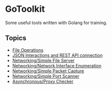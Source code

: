 # GoToolkit
Some useful tools written with Golang for training.

## Topics
- <a href="https://github.com/CYB3RMX/GoToolkit/blob/master/SourceCodes/fileoperations.go">File Operations</a>
- <a href="https://github.com/CYB3RMX/GoToolkit/blob/master/SourceCodes/ipquery.go">JSON Interactions and REST API connection</a>
- <a href="https://github.com/CYB3RMX/GoToolkit/blob/master/SourceCodes/HttpFileServer.go">Networking/Simple File Server</a>
- <a href="https://github.com/CYB3RMX/GoToolkit/blob/master/SourceCodes/FindNetDevs.go">Networking/Network Interface Enumeration</a>
- <a href="https://github.com/CYB3RMX/GoToolkit/blob/master/SourceCodes/EvolvedPCapture.go">Networking/Simple Packet Capture</a>
- <a href="https://github.com/CYB3RMX/GoToolkit/blob/master/SourceCodes/PortScanner.go">Networking/Simple Port Scanner</a>
- <a href="https://github.com/CYB3RMX/GoToolkit/blob/master/SourceCodes/proxyhttp.go">Asynchronous/Proxy Checker</a>